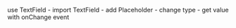 use TextField
    - import TextField
    - add Placeholder
    - change type
    - get value with onChange event